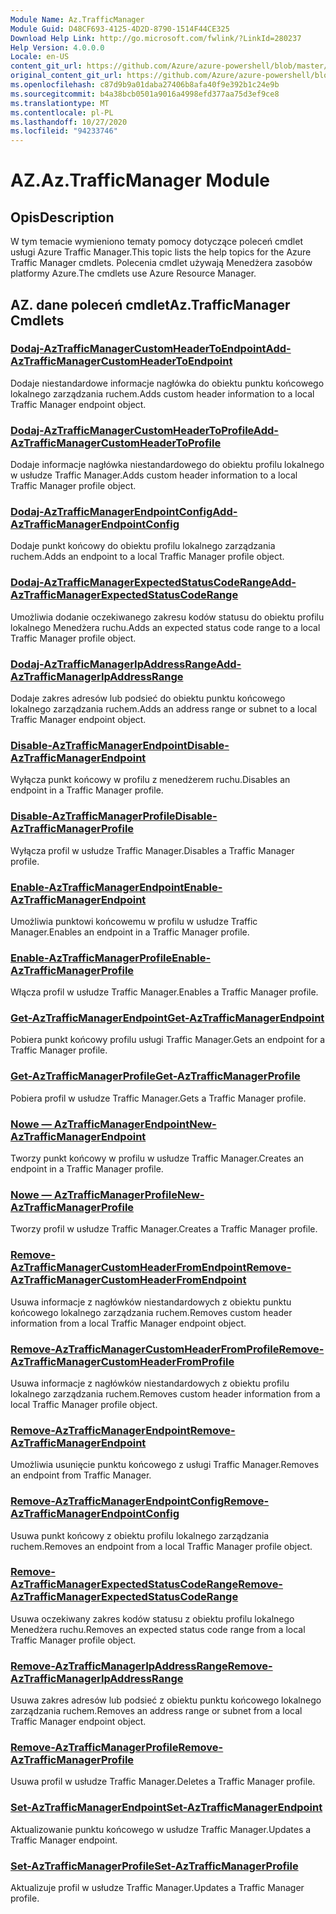 ```yaml
---
Module Name: Az.TrafficManager
Module Guid: D48CF693-4125-4D2D-8790-1514F44CE325
Download Help Link: http://go.microsoft.com/fwlink/?LinkId=280237
Help Version: 4.0.0.0
Locale: en-US
content_git_url: https://github.com/Azure/azure-powershell/blob/master/src/TrafficManager/TrafficManager/help/Az.TrafficManager.md
original_content_git_url: https://github.com/Azure/azure-powershell/blob/master/src/TrafficManager/TrafficManager/help/Az.TrafficManager.md
ms.openlocfilehash: c87d9b9a01daba27406b8afa40f9e392b1c24e9b
ms.sourcegitcommit: b4a38bcb0501a9016a4998efd377aa75d3ef9ce8
ms.translationtype: MT
ms.contentlocale: pl-PL
ms.lasthandoff: 10/27/2020
ms.locfileid: "94233746"
---
```

# <span data-ttu-id="8876b-101">AZ.</span><span class="sxs-lookup"><span data-stu-id="8876b-101">Az.TrafficManager Module</span></span>
## <span data-ttu-id="8876b-102">Opis</span><span class="sxs-lookup"><span data-stu-id="8876b-102">Description</span></span>
<span data-ttu-id="8876b-103">W tym temacie wymieniono tematy pomocy dotyczące poleceń cmdlet usługi Azure Traffic Manager.</span><span class="sxs-lookup"><span data-stu-id="8876b-103">This topic lists the help topics for the Azure Traffic Manager cmdlets.</span></span> <span data-ttu-id="8876b-104">Polecenia cmdlet używają Menedżera zasobów platformy Azure.</span><span class="sxs-lookup"><span data-stu-id="8876b-104">The cmdlets use Azure Resource Manager.</span></span>

## <span data-ttu-id="8876b-105">AZ. dane poleceń cmdlet</span><span class="sxs-lookup"><span data-stu-id="8876b-105">Az.TrafficManager Cmdlets</span></span>
### [<span data-ttu-id="8876b-106">Dodaj-AzTrafficManagerCustomHeaderToEndpoint</span><span class="sxs-lookup"><span data-stu-id="8876b-106">Add-AzTrafficManagerCustomHeaderToEndpoint</span></span>](Add-AzTrafficManagerCustomHeaderToEndpoint.md)
<span data-ttu-id="8876b-107">Dodaje niestandardowe informacje nagłówka do obiektu punktu końcowego lokalnego zarządzania ruchem.</span><span class="sxs-lookup"><span data-stu-id="8876b-107">Adds custom header information to a local Traffic Manager endpoint object.</span></span>

### [<span data-ttu-id="8876b-108">Dodaj-AzTrafficManagerCustomHeaderToProfile</span><span class="sxs-lookup"><span data-stu-id="8876b-108">Add-AzTrafficManagerCustomHeaderToProfile</span></span>](Add-AzTrafficManagerCustomHeaderToProfile.md)
<span data-ttu-id="8876b-109">Dodaje informacje nagłówka niestandardowego do obiektu profilu lokalnego w usłudze Traffic Manager.</span><span class="sxs-lookup"><span data-stu-id="8876b-109">Adds custom header information to a local Traffic Manager profile object.</span></span>

### [<span data-ttu-id="8876b-110">Dodaj-AzTrafficManagerEndpointConfig</span><span class="sxs-lookup"><span data-stu-id="8876b-110">Add-AzTrafficManagerEndpointConfig</span></span>](Add-AzTrafficManagerEndpointConfig.md)
<span data-ttu-id="8876b-111">Dodaje punkt końcowy do obiektu profilu lokalnego zarządzania ruchem.</span><span class="sxs-lookup"><span data-stu-id="8876b-111">Adds an endpoint to a local Traffic Manager profile object.</span></span>

### [<span data-ttu-id="8876b-112">Dodaj-AzTrafficManagerExpectedStatusCodeRange</span><span class="sxs-lookup"><span data-stu-id="8876b-112">Add-AzTrafficManagerExpectedStatusCodeRange</span></span>](Add-AzTrafficManagerExpectedStatusCodeRange.md)
<span data-ttu-id="8876b-113">Umożliwia dodanie oczekiwanego zakresu kodów statusu do obiektu profilu lokalnego Menedżera ruchu.</span><span class="sxs-lookup"><span data-stu-id="8876b-113">Adds an expected status code range to a local Traffic Manager profile object.</span></span>

### [<span data-ttu-id="8876b-114">Dodaj-AzTrafficManagerIpAddressRange</span><span class="sxs-lookup"><span data-stu-id="8876b-114">Add-AzTrafficManagerIpAddressRange</span></span>](Add-AzTrafficManagerIpAddressRange.md)
<span data-ttu-id="8876b-115">Dodaje zakres adresów lub podsieć do obiektu punktu końcowego lokalnego zarządzania ruchem.</span><span class="sxs-lookup"><span data-stu-id="8876b-115">Adds an address range or subnet to a local Traffic Manager endpoint object.</span></span>

### [<span data-ttu-id="8876b-116">Disable-AzTrafficManagerEndpoint</span><span class="sxs-lookup"><span data-stu-id="8876b-116">Disable-AzTrafficManagerEndpoint</span></span>](Disable-AzTrafficManagerEndpoint.md)
<span data-ttu-id="8876b-117">Wyłącza punkt końcowy w profilu z menedżerem ruchu.</span><span class="sxs-lookup"><span data-stu-id="8876b-117">Disables an endpoint in a Traffic Manager profile.</span></span>

### [<span data-ttu-id="8876b-118">Disable-AzTrafficManagerProfile</span><span class="sxs-lookup"><span data-stu-id="8876b-118">Disable-AzTrafficManagerProfile</span></span>](Disable-AzTrafficManagerProfile.md)
<span data-ttu-id="8876b-119">Wyłącza profil w usłudze Traffic Manager.</span><span class="sxs-lookup"><span data-stu-id="8876b-119">Disables a Traffic Manager profile.</span></span>

### [<span data-ttu-id="8876b-120">Enable-AzTrafficManagerEndpoint</span><span class="sxs-lookup"><span data-stu-id="8876b-120">Enable-AzTrafficManagerEndpoint</span></span>](Enable-AzTrafficManagerEndpoint.md)
<span data-ttu-id="8876b-121">Umożliwia punktowi końcowemu w profilu w usłudze Traffic Manager.</span><span class="sxs-lookup"><span data-stu-id="8876b-121">Enables an endpoint in a Traffic Manager profile.</span></span>

### [<span data-ttu-id="8876b-122">Enable-AzTrafficManagerProfile</span><span class="sxs-lookup"><span data-stu-id="8876b-122">Enable-AzTrafficManagerProfile</span></span>](Enable-AzTrafficManagerProfile.md)
<span data-ttu-id="8876b-123">Włącza profil w usłudze Traffic Manager.</span><span class="sxs-lookup"><span data-stu-id="8876b-123">Enables a Traffic Manager profile.</span></span>

### [<span data-ttu-id="8876b-124">Get-AzTrafficManagerEndpoint</span><span class="sxs-lookup"><span data-stu-id="8876b-124">Get-AzTrafficManagerEndpoint</span></span>](Get-AzTrafficManagerEndpoint.md)
<span data-ttu-id="8876b-125">Pobiera punkt końcowy profilu usługi Traffic Manager.</span><span class="sxs-lookup"><span data-stu-id="8876b-125">Gets an endpoint for a Traffic Manager profile.</span></span>

### [<span data-ttu-id="8876b-126">Get-AzTrafficManagerProfile</span><span class="sxs-lookup"><span data-stu-id="8876b-126">Get-AzTrafficManagerProfile</span></span>](Get-AzTrafficManagerProfile.md)
<span data-ttu-id="8876b-127">Pobiera profil w usłudze Traffic Manager.</span><span class="sxs-lookup"><span data-stu-id="8876b-127">Gets a Traffic Manager profile.</span></span>

### [<span data-ttu-id="8876b-128">Nowe — AzTrafficManagerEndpoint</span><span class="sxs-lookup"><span data-stu-id="8876b-128">New-AzTrafficManagerEndpoint</span></span>](New-AzTrafficManagerEndpoint.md)
<span data-ttu-id="8876b-129">Tworzy punkt końcowy w profilu w usłudze Traffic Manager.</span><span class="sxs-lookup"><span data-stu-id="8876b-129">Creates an endpoint in a Traffic Manager profile.</span></span>

### [<span data-ttu-id="8876b-130">Nowe — AzTrafficManagerProfile</span><span class="sxs-lookup"><span data-stu-id="8876b-130">New-AzTrafficManagerProfile</span></span>](New-AzTrafficManagerProfile.md)
<span data-ttu-id="8876b-131">Tworzy profil w usłudze Traffic Manager.</span><span class="sxs-lookup"><span data-stu-id="8876b-131">Creates a Traffic Manager profile.</span></span>

### [<span data-ttu-id="8876b-132">Remove-AzTrafficManagerCustomHeaderFromEndpoint</span><span class="sxs-lookup"><span data-stu-id="8876b-132">Remove-AzTrafficManagerCustomHeaderFromEndpoint</span></span>](Remove-AzTrafficManagerCustomHeaderFromEndpoint.md)
<span data-ttu-id="8876b-133">Usuwa informacje z nagłówków niestandardowych z obiektu punktu końcowego lokalnego zarządzania ruchem.</span><span class="sxs-lookup"><span data-stu-id="8876b-133">Removes custom header information from a local Traffic Manager endpoint object.</span></span>

### [<span data-ttu-id="8876b-134">Remove-AzTrafficManagerCustomHeaderFromProfile</span><span class="sxs-lookup"><span data-stu-id="8876b-134">Remove-AzTrafficManagerCustomHeaderFromProfile</span></span>](Remove-AzTrafficManagerCustomHeaderFromProfile.md)
<span data-ttu-id="8876b-135">Usuwa informacje z nagłówków niestandardowych z obiektu profilu lokalnego zarządzania ruchem.</span><span class="sxs-lookup"><span data-stu-id="8876b-135">Removes custom header information from a local Traffic Manager profile object.</span></span>

### [<span data-ttu-id="8876b-136">Remove-AzTrafficManagerEndpoint</span><span class="sxs-lookup"><span data-stu-id="8876b-136">Remove-AzTrafficManagerEndpoint</span></span>](Remove-AzTrafficManagerEndpoint.md)
<span data-ttu-id="8876b-137">Umożliwia usunięcie punktu końcowego z usługi Traffic Manager.</span><span class="sxs-lookup"><span data-stu-id="8876b-137">Removes an endpoint from Traffic Manager.</span></span>

### [<span data-ttu-id="8876b-138">Remove-AzTrafficManagerEndpointConfig</span><span class="sxs-lookup"><span data-stu-id="8876b-138">Remove-AzTrafficManagerEndpointConfig</span></span>](Remove-AzTrafficManagerEndpointConfig.md)
<span data-ttu-id="8876b-139">Usuwa punkt końcowy z obiektu profilu lokalnego zarządzania ruchem.</span><span class="sxs-lookup"><span data-stu-id="8876b-139">Removes an endpoint from a local Traffic Manager profile object.</span></span>

### [<span data-ttu-id="8876b-140">Remove-AzTrafficManagerExpectedStatusCodeRange</span><span class="sxs-lookup"><span data-stu-id="8876b-140">Remove-AzTrafficManagerExpectedStatusCodeRange</span></span>](Remove-AzTrafficManagerExpectedStatusCodeRange.md)
<span data-ttu-id="8876b-141">Usuwa oczekiwany zakres kodów statusu z obiektu profilu lokalnego Menedżera ruchu.</span><span class="sxs-lookup"><span data-stu-id="8876b-141">Removes an expected status code range from a local Traffic Manager profile object.</span></span>

### [<span data-ttu-id="8876b-142">Remove-AzTrafficManagerIpAddressRange</span><span class="sxs-lookup"><span data-stu-id="8876b-142">Remove-AzTrafficManagerIpAddressRange</span></span>](Remove-AzTrafficManagerIpAddressRange.md)
<span data-ttu-id="8876b-143">Usuwa zakres adresów lub podsieć z obiektu punktu końcowego lokalnego zarządzania ruchem.</span><span class="sxs-lookup"><span data-stu-id="8876b-143">Removes an address range or subnet from a local Traffic Manager endpoint object.</span></span>

### [<span data-ttu-id="8876b-144">Remove-AzTrafficManagerProfile</span><span class="sxs-lookup"><span data-stu-id="8876b-144">Remove-AzTrafficManagerProfile</span></span>](Remove-AzTrafficManagerProfile.md)
<span data-ttu-id="8876b-145">Usuwa profil w usłudze Traffic Manager.</span><span class="sxs-lookup"><span data-stu-id="8876b-145">Deletes a Traffic Manager profile.</span></span>

### [<span data-ttu-id="8876b-146">Set-AzTrafficManagerEndpoint</span><span class="sxs-lookup"><span data-stu-id="8876b-146">Set-AzTrafficManagerEndpoint</span></span>](Set-AzTrafficManagerEndpoint.md)
<span data-ttu-id="8876b-147">Aktualizowanie punktu końcowego w usłudze Traffic Manager.</span><span class="sxs-lookup"><span data-stu-id="8876b-147">Updates a Traffic Manager endpoint.</span></span>

### [<span data-ttu-id="8876b-148">Set-AzTrafficManagerProfile</span><span class="sxs-lookup"><span data-stu-id="8876b-148">Set-AzTrafficManagerProfile</span></span>](Set-AzTrafficManagerProfile.md)
<span data-ttu-id="8876b-149">Aktualizuje profil w usłudze Traffic Manager.</span><span class="sxs-lookup"><span data-stu-id="8876b-149">Updates a Traffic Manager profile.</span></span>

